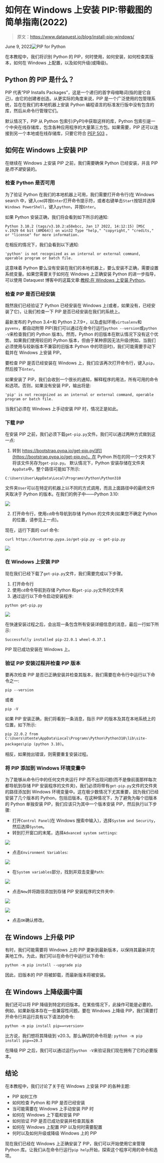 # 如何在 Windows 上安装 PIP:带截图的简单指南(2022)

> 原文：<https://www.dataquest.io/blog/install-pip-windows/>

June 9, 2022![PIP for Python](img/cad6d5d6143b45200c9b7eeefaf6c208.png)

在本教程中，我们将识别 Python 的 PIP，何时使用，如何安装，如何检查其版本，如何在 Windows 上配置，以及如何升级(或降级)。

## Python 的 PIP 是什么？

PIP 代表“PIP Installs Packages”，这是一个递归的首字母缩略词(指的是它自己)，由它的创建者创造。从更实际的角度来说，PIP 是一个广泛使用的包管理系统，旨在在我们的本地机器上安装 Python 编程语言的标准发行版中没有包含的库，然后从命令行管理它们。

默认情况下，PIP 从 Python 包索引(PyPI)中获取这样的库，Python 包索引是一个中央在线存储库，包含各种应用程序的大量第三方包。如果需要，PIP 还可以连接到另一个本地或在线存储库，只要它符合 [PEP 503](https://www.python.org/dev/peps/pep-0503/) 。

## 如何在 Windows 上安装 PIP

在继续在 Windows 上安装 PIP 之前，我们需要确保 Python 已经安装，并且 PIP 是*而不是*安装的。

### 检查 Python 是否可用

为了验证 Python 在我们的本地机器上可用，我们需要打开命令行(在 Windows search 中，键入`cmd`并按`Enter`打开命令提示符，或者右键单击`Start`按钮并选择`Windows PowerShell`，键入`python`，并按`Enter`。

如果 Python 安装正确，我们将会看到如下所示的通知:

`Python 3.10.2 (tags/v3.10.2:a58ebcc, Jan 17 2022, 14:12:15) [MSC v.1929 64 bit (AMD64)] on win32 Type "help," "copyright," "credits," or "license" for more information.`

在相反的情况下，我们会看到以下通知:

`'python' is not recognized as an internal or external command, operable program or batch file.`

这意味着 Python 要么没有安装在我们的本地机器上，要么安装不正确，需要设置系统变量。如果您需要关于如何在 Windows 上正确安装 Python 的进一步指导，可以使用 Dataquest 博客中的这篇文章:[教程:在 Windows 上安装 Python](https://www.dataquest.io/blog/installing-python-on-windows/)。

### 检查 PIP 是否已经安装

既然我们已经验证了 Python 已经安装在 Windows 上(或者，如果没有，已经安装了它)，让我们检查一下 PIP 是否已经安装在我们的系统上。

最新发布的 Python 3.4+和 Python 2.7.9+，以及虚拟环境`virtualenv`和`pyvenv`，都自动附带 PIP(我们可以通过在命令行运行`python --version`或`python -V`来检查我们的 Python 版本)。然而，Python 的旧版本在默认情况下没有这个优势。如果我们使用较旧的 Python 版本，但由于某种原因无法升级(例如，当我们必须使用与较新版本不兼容的旧版本 Python 中的项目时)，我们可能需要手动下载并在 Windows 上安装 PIP。

要检查 PIP 是否已经安装在 Windows 上，我们应该再次打开命令行，键入`pip`，然后按下`Enter`。

如果安装了 PIP，我们会收到一个很长的通知，解释程序的用法，所有可用的命令和选项。否则，如果没有安装 PIP，输出将是:

`'pip' is not recognized as an internal or external command, operable program or batch file.`

当我们必须在 Windows 上手动安装 PIP 时，情况正是如此。

### 下载 PIP

在安装 PIP 之前，我们必须下载`get-pip.py`文件。我们可以通过两种方式做到这一点:

1.  转到 https://bootstrap.pypa.io/get-pip.py[的](https://bootstrap.pypa.io/get-pip.py)，在 Python 所在的同一个文件夹下将该文件另存为`get-pip.py`。
    默认情况下，Python 安装存储在文件夹`AppData`中。整个路径可能如下所示:

`C:\Users\User\AppData\Local\Programs\Python\Python310`

文件夹`User`可以在特定的机器上以不同的方式调用，而且上面路径中的最终文件夹取决于 Python 的版本。在我们的例子中——Python 3.10:

![](img/e3b888ab97cfabb3063299f143b7403d.png)

2.  打开命令行，使用`cd`命令导航到存储 Python 的文件夹(如果您不确定 Python 的位置，请参见上一点)。

现在，运行下面的 curl 命令:

`curl https://bootstrap.pypa.io/get-pip.py -o get-pip.py`

![](img/4e03d29988f77101d2dfb352e3b8bede.png)

### 在 Windows 上安装 PIP

现在我们已经下载了`get-pip.py`文件，我们需要完成以下步骤。

1.  打开命令行
2.  使用`cd`命令导航到存储 Python 和`get-pip.py`文件的文件夹
3.  通过运行以下命令启动安装程序:

`python get-pip.py`

![](img/aa856dded4ecf2c6d0890da39bd9a815.png)

在快速安装过程之后，会出现一条包含所有安装详细信息的消息，最后一行如下所示:

`Successfully installed pip-22.0.1 wheel-0.37.1`

PIP 现已成功安装在 Windows 上。

### 验证 PIP 安装过程并检查 PIP 版本

要再次检查 PIP 是否已正确安装并检查其版本，我们需要在命令行中运行以下命令之一:

`pip --version`

或者

`pip -V`

如果 PIP 安装正确，我们将看到一条消息，指示 PIP 的版本及其在本地系统上的位置，如下所示:

`pip 22.0.2 from C:\Users\Utente\AppData\Local\Programs\Python\Python310\lib\site-packages\pip (python 3.10)`。

相反，如果抛出错误，则需要重复安装过程。

### 将 PIP 添加到 Windows 环境变量中

为了能够从命令行中的任何文件夹运行 PIP 而不出现问题(而不是像前面那样每次都导航到存储 PIP 安装程序的文件夹)，我们必须将带有`get-pip.py`文件的文件夹的路径添加到 Windows 环境变量中。这在极少数情况下尤其重要，因为我们已经安装了几个版本的 Python，包括旧版本。在这种情况下，为了避免为每个旧版本的 Python 单独安装 PIP，我们应该只为其中一个版本安装 PIP，然后执行以下步骤:

*   打开`Control Panel`(在 Windows 搜索中输入)，选择`System and Security`，然后选择`System`。
*   转到打开窗口的末尾，选择`Advanced system settings`:

![](img/5aa9eefc6274f7db904b106330991124.png)

*   点击`Environment Variables`:

![](img/f3fba3dc525135ba6d48beefc3fadb79.png)

*   在`System variables`部分，找到并双击变量`Path`:

![](img/a69d1366b72955f5d4f17b5ff069c7b7.png)

*   点击`New`并将路径添加到存储 PIP 安装程序的文件夹中:

![](img/e3f9aa6a3db176ef404be56a1dcbf938.png)

![](img/01a58451cb252b8b9af9459f3d65fdcd.png)

*   点击`OK`确认修改。

## 在 Windows 上升级 PIP

有时，我们可能需要将 Windows 上的 PIP 更新到最新版本，以保持其最新并完美地工作。为此，我们可以在命令行中运行以下命令:

`python -m pip install --upgrade pip`

因此，旧版本的 PIP 将被卸载，而最新版本将被安装。

## 在 Windows 上降级画中画

我们还可以将 PIP 降级到特定的旧版本。在某些情况下，此操作可能是必要的，例如，如果新版本存在一些兼容性问题。要在 Windows 上降级 PIP，我们需要打开命令行并运行具有以下语法的命令:

`python -m pip install pip==<version>`

比方说，我们想将其降级到 v20.3。那么确切的命令将是:
`python -m pip install pip==20.3`

在降级 PIP 之后，我们可以通过运行`python -V`来验证我们现在拥有了它的必要版本。

## 结论

在本教程中，我们讨论了关于在 Windows 上安装 PIP 的各种主题:

*   PIP 如何工作
*   如何检查 Python 和 PIP 是否已经安装
*   当可能需要在 Windows 上手动安装 PIP 时
*   如何在 Windows 上下载和安装 PIP
*   如何验证 PIP 是否已成功安装并检查其版本
*   如何在 Windows 上配置 PIP 以及何时需要配置
*   何时以及如何升级或降级 Windows 上的 PIP

现在我们已经在 Windows 上正确安装了 PIP，我们可以开始使用它来管理 Python 库。让我们从在命令行运行`pip help`开始，探索这个程序可用的命令和选项。